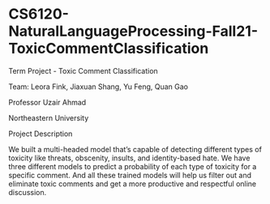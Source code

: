 # CS6120-NaturalLanguageProcessing-Fall21-ToxicCommentClassification

Term Project - Toxic Comment Classification

Team: Leora Fink, Jiaxuan Shang, Yu Feng, Quan Gao

Professor Uzair Ahmad

Northeastern University

Project Description

We built a multi-headed model that’s capable of detecting different types of toxicity like threats, obscenity, insults, and identity-based hate. We have three different models to predict a probability of each type of toxicity for a specific comment. And all these trained models will help us filter out and eliminate toxic comments and get a more productive and respectful online discussion.
